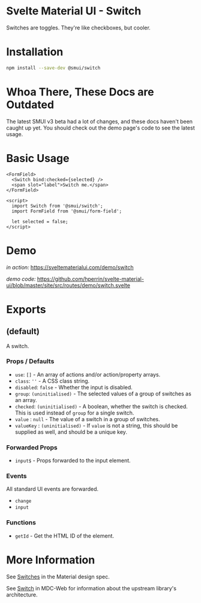 # Svelte Material UI - Switch

Switches are toggles. They're like checkboxes, but cooler.

# Installation

```sh
npm install --save-dev @smui/switch
```

# Whoa There, These Docs are Outdated

The latest SMUI v3 beta had a lot of changes, and these docs haven't been caught up yet. You should check out the demo page's code to see the latest usage.

# Basic Usage

```svelte
<FormField>
  <Switch bind:checked={selected} />
  <span slot="label">Switch me.</span>
</FormField>

<script>
  import Switch from '@smui/switch';
  import FormField from '@smui/form-field';

  let selected = false;
</script>
```

# Demo

_in action:_ https://sveltematerialui.com/demo/switch

_demo code:_ https://github.com/hperrin/svelte-material-ui/blob/master/site/src/routes/demo/switch.svelte

# Exports

## (default)

A switch.

### Props / Defaults

- `use`: `[]` - An array of actions and/or action/property arrays.
- `class`: `''` - A CSS class string.
- `disabled`: `false` - Whether the input is disabled.
- `group`: `(uninitialised)` - The selected values of a group of switches as an array.
- `checked`: `(uninitialised)` - A boolean, whether the switch is checked. This is used instead of `group` for a single switch.
- `value` : `null` - The value of a switch in a group of switches.
- `valueKey` : `(uninitialised)` - If `value` is not a string, this should be supplied as well, and should be a unique key.

### Forwarded Props

- `input$` - Props forwarded to the input element.

### Events

All standard UI events are forwarded.

- `change`
- `input`

### Functions

- `getId` - Get the HTML ID of the element.

# More Information

See [Switches](https://material.io/components/switches) in the Material design spec.

See [Switch](https://github.com/material-components/material-components-web/tree/v10.0.0/packages/mdc-switch) in MDC-Web for information about the upstream library's architecture.
